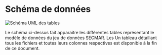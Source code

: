 # Schéma de données
![Schéma UML des tables](https://raw.githubusercontent.com/entrepreneur-interet-general/predisauvetage/master/opendata/uml/uml.png "Schéma UML des tables")

Le schéma ci-dessus fait apparaitre les différentes tables représentant le modèle de données du jeu de données SECMAR. Les 
Un tableau détaillant tous les fichiers et toutes leurs colonnes respectives est disponible à la fin de ce document.
